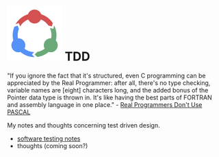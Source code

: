 # ![tdd logo](tdd.png) TDD
"If you ignore the fact that it's structured, even C programming can be appreciated by the Real Programmer: after all, there's no type checking, variable names are [eight] characters long, and the added bonus of the Pointer data type is thrown in. It's like having the best parts of FORTRAN and assembly language in one place." - [Real Programmers Don't Use PASCAL](https://www.ee.torontomu.ca/~elf/hack/realmen.html)

My notes and thoughts concerning test driven design.
- [software testing notes](notes.md)
- thoughts (coming soon?)
